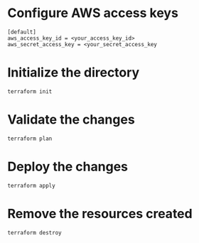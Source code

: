# Configure AWS access keys
```
[default]
aws_access_key_id = <your_access_key_id>
aws_secret_access_key = <your_secret_access_key
```
# Initialize the directory
```
terraform init
```
# Validate the changes
```
terraform plan
```
# Deploy the changes
```
terraform apply
```
# Remove the resources created
```
terraform destroy
```

